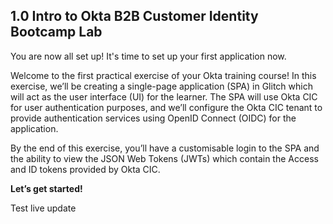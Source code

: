 ## 1.0 Intro to Okta B2B Customer Identity Bootcamp Lab

You are now all set up! It's time to set up your first application now.

Welcome to the first practical exercise of your Okta training course! In this exercise, we’ll be creating a single-page application (SPA) in Glitch which will act as the user interface (UI) for the learner. The SPA will use Okta CIC for user authentication purposes, and we’ll configure the Okta CIC tenant to provide authentication services using OpenID Connect (OIDC) for the application.

By the end of this exercise, you’ll have a customisable login to the SPA and the ability to view the JSON Web Tokens (JWTs) which contain the Access and ID tokens provided by Okta CIC.

**Let’s get started!**

Test live update